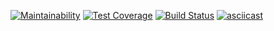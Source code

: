 [![Maintainability](https://api.codeclimate.com/v1/badges/a99a88d28ad37a79dbf6/maintainability)](https://codeclimate.com/github/codeclimate/codeclimate/maintainability)
[![Test Coverage](https://api.codeclimate.com/v1/badges/a99a88d28ad37a79dbf6/test_coverage)](https://codeclimate.com/github/codeclimate/codeclimate/test_coverage)
[![Build Status](https://travis-ci.com/medvedkov-85/frontend-project-lvl1.svg?branch=master)](https://travis-ci.com/medvedkov-85/frontend-project-lvl1)
[![asciicast](https://asciinema.org/a/eztbj1kL2nl6HoJkgsQXQMVZ4.svg)](https://asciinema.org/a/eztbj1kL2nl6HoJkgsQXQMVZ4)